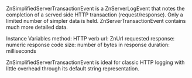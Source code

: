 ZnSimplifiedServerTransactionEvent is a ZnServerLogEvent that notes the completion of a served side HTTP transaction (request/response). Only a limited number of simpler data is held. ZnServerTransactionEvent contains much more detailed data.Instance Variables	method: HTTP verb	url: ZnUrl requested	response:	numeric response code	size: number of bytes in response	duration: millisecondsZnSimplifiedServerTransactionEvent is ideal for classic HTTP logging with little overhead through its default string representation.